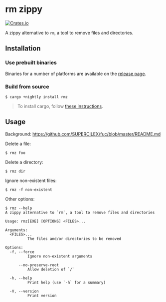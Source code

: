 # rm zippy

[![Crates.io](https://img.shields.io/crates/v/rmz?style=flat-square)](https://crates.io/crates/rmz)

A zippy alternative to `rm`, a tool to remove files and directories.

## Installation

### Use prebuilt binaries

Binaries for a number of platforms are available on the
[release page](https://github.com/SUPERCILEX/fuc/releases/latest).

### Build from source

```console,ignore
$ cargo +nightly install rmz
```

> To install cargo, follow
> [these instructions](https://doc.rust-lang.org/cargo/getting-started/installation.html).

## Usage

Background: https://github.com/SUPERCILEX/fuc/blob/master/README.md

Delete a file:

```console
$ rmz foo
```

Delete a directory:

```console
$ rmz dir
```

Ignore non-existent files:

```console
$ rmz -f non-existent
```

Other options:

```console
$ rmz --help
A zippy alternative to `rm`, a tool to remove files and directories

Usage: rmz[EXE] [OPTIONS] <FILES>...

Arguments:
  <FILES>...
          The files and/or directories to be removed

Options:
  -f, --force
          Ignore non-existent arguments

      --no-preserve-root
          Allow deletion of `/`

  -h, --help
          Print help (use `-h` for a summary)

  -V, --version
          Print version

```
